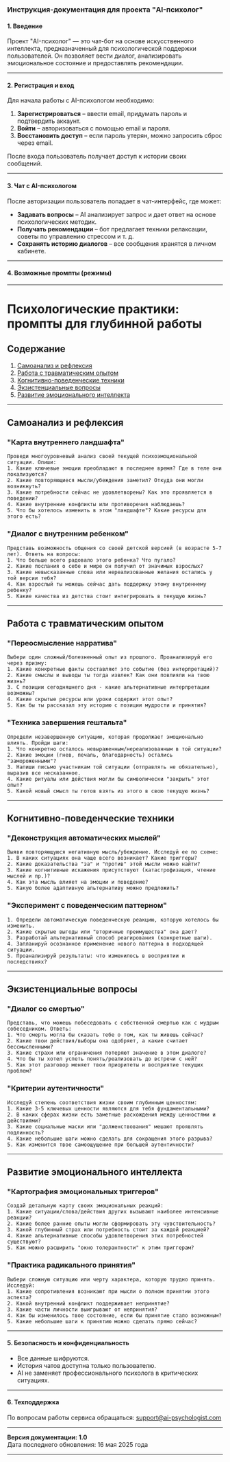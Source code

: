 ### **Инструкция-документация для проекта "AI-психолог"**  

#### **1. Введение**  
Проект "AI-психолог" — это чат-бот на основе искусственного интеллекта, предназначенный для психологической поддержки пользователей. Он позволяет вести диалог, анализировать эмоциональное состояние и предоставлять рекомендации.  

---  

#### **2. Регистрация и вход**  
Для начала работы с AI-психологом необходимо:  
1. **Зарегистрироваться** – ввести email, придумать пароль и подтвердить аккаунт.  
2. **Войти** – авторизоваться с помощью email и пароля.  
3. **Восстановить доступ** – если пароль утерян, можно запросить сброс через email.  

После входа пользователь получает доступ к истории своих сообщений.  

---  

#### **3. Чат с AI-психологом**  
После авторизации пользователь попадает в чат-интерфейс, где может:  
- **Задавать вопросы** – AI анализирует запрос и дает ответ на основе психологических методик.  
- **Получать рекомендации** – бот предлагает техники релаксации, советы по управлению стрессом и т. д.  
- **Сохранять историю диалогов** – все сообщения хранятся в личном кабинете.  

---  

#### **4. Возможные промпты (режимы)**  

---

# Психологические практики: промпты для глубинной работы

## Содержание
1. [Самоанализ и рефлексия](#самоанализ-и-рефлексия)
2. [Работа с травматическим опытом](#работа-с-травматическим-опытом)
3. [Когнитивно-поведенческие техники](#когнитивно-поведенческие-техники)
4. [Экзистенциальные вопросы](#экзистенциальные-вопросы)
5. [Развитие эмоционального интеллекта](#развитие-эмоционального-интеллекта)

---

## Самоанализ и рефлексия

### "Карта внутреннего ландшафта"
```
Проведи многоуровневый анализ своей текущей психоэмоциональной ситуации. Опиши:
1. Какие ключевые эмоции преобладают в последнее время? Где в теле они локализуются?
2. Какие повторяющиеся мысли/убеждения заметил? Откуда они могли возникнуть?
3. Какие потребности сейчас не удовлетворены? Как это проявляется в поведении?
4. Какие внутренние конфликты или противоречия наблюдаешь?
5. Что бы хотелось изменить в этом "ландшафте"? Какие ресурсы для этого есть?
```

### "Диалог с внутренним ребенком"
```
Представь возможность общения со своей детской версией (в возрасте 5-7 лет). Ответь на вопросы:
1. Что больше всего радовало этого ребенка? Что пугало?
2. Какие послания о себе и мире он получил от значимых взрослых?
3. Какие невысказанные слова или нереализованные желания остались у той версии тебя?
4. Как взрослый ты можешь сейчас дать поддержку этому внутреннему ребенку?
5. Какие качества из детства стоит интегрировать в текущую жизнь?
```

---

## Работа с травматическим опытом

### "Переосмысление нарратива"
```
Выбери один сложный/болезненный опыт из прошлого. Проанализируй его через призму:
1. Какие конкретные факты составляют это событие (без интерпретаций)?
2. Какие смыслы и выводы ты тогда извлек? Как они повлияли на твою жизнь?
3. С позиции сегодняшнего дня - какие альтернативные интерпретации возможны?
4. Какие скрытые ресурсы или уроки содержит этот опыт?
5. Как бы ты рассказал эту историю с позиции мудрости и принятия?
```

### "Техника завершения гештальта"
```
Определи незавершенную ситуацию, которая продолжает эмоционально влиять. Пройди шаги:
1. Что конкретно осталось невыраженным/нереализованным в той ситуации?
2. Какие эмоции (гнев, печаль, благодарность) остались "замороженными"?
3. Напиши письмо участникам той ситуации (отправлять не обязательно), выразив все несказанное.
4. Какие ритуалы или действия могли бы символически "закрыть" этот опыт?
5. Какой новый смысл ты готов взять из этого в свою текущую жизнь?
```

---

## Когнитивно-поведенческие техники

### "Деконструкция автоматических мыслей"
```
Выяви повторяющуюся негативную мысль/убеждение. Исследуй ее по схеме:
1. В каких ситуациях она чаще всего возникает? Какие триггеры?
2. Какие доказательства "за" и "против" этой мысли можно найти?
3. Какие когнитивные искажения присутствуют (катастрофизация, чтение мыслей и пр.)?
4. Как эта мысль влияет на эмоции и поведение?
5. Какую более адаптивную альтернативу можно предложить?
```

### "Эксперимент с поведенческим паттерном"
```
1. Определи автоматическую поведенческую реакцию, которую хотелось бы изменить.
2. Какие скрытые выгоды или "вторичные преимущества" она дает?
3. Разработай альтернативный способ реагирования (конкретные шаги).
4. Запланируй осознанное применение нового паттерна в подходящей ситуации.
5. Проанализируй результаты: что изменилось в восприятии и последствиях?
```

---

## Экзистенциальные вопросы

### "Диалог со смертью"
```
Представь, что можешь побеседовать с собственной смертью как с мудрым собеседником. Ответь:
1. Что смерть могла бы сказать тебе о том, как ты живешь сейчас?
2. Какие твои действия/выборы она одобряет, а какие считает бессмысленными?
3. Какие страхи или ограничения потеряют значение в этом диалоге?
4. Что бы ты хотел успеть понять/реализовать до встречи с ней?
5. Как этот разговор меняет твои приоритеты и восприятие текущих проблем?
```

### "Критерии аутентичности"
```
Исследуй степень соответствия жизни своим глубинным ценностям:
1. Какие 3-5 ключевых ценности являются для тебя фундаментальными?
2. В каких сферах жизни есть заметные расхождения между ценностями и действиями?
3. Какие социальные маски или "долженствования" мешают проявлять подлинность?
4. Какие небольшие шаги можно сделать для сокращения этого разрыва?
5. Как изменится твое самоощущение при большей аутентичности?
```

---

## Развитие эмоционального интеллекта

### "Картография эмоциональных триггеров"
```
Создай детальную карту своих эмоциональных реакций:
1. Какие ситуации/слова/действия других вызывают наиболее интенсивные реакции?
2. Какие более ранние опыты могли сформировать эту чувствительность?
3. Какой глубинный страх или потребность стоит за каждой реакцией?
4. Какие альтернативные способы удовлетворения этих потребностей существуют?
5. Как можно расширить "окно толерантности" к этим триггерам?
```

### "Практика радикального принятия"
```
Выбери сложную ситуацию или черту характера, которую трудно принять. Исследуй:
1. Какие сопротивления возникают при мысли о полном принятии этого аспекта?
2. Какой внутренний конфликт поддерживает непринятие?
3. Какие части личности выигрывают от непринятия?
4. Как бы изменилось твое состояние, если бы принятие стало возможным?
5. Какие небольшие шаги к принятию можно сделать прямо сейчас?
```

---  

#### **5. Безопасность и конфиденциальность**  
- Все данные шифруются.  
- История чатов доступна только пользователю.  
- AI не заменяет профессионального психолога в критических ситуациях.  

---  

#### **6. Техподдержка**  
По вопросам работы сервиса обращаться: support@ai-psychologist.com  

---  

**Версия документации: 1.0**  
Дата последнего обновления: 16 мая 2025 года  

---  

